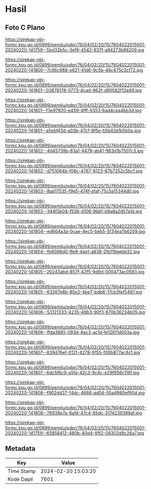 # Hasil

## Foto C Plano

https://sirekap-obj-formc.kpu.go.id/0899/pemilu/pdpr/76/04/02/20/15/7604022015001-20240220-141759--5bd32b5c-3ef9-4542-837f-a94273b86209.jpg

https://sirekap-obj-formc.kpu.go.id/0899/pemilu/pdpr/76/04/02/20/15/7604022015001-20240220-141800--7c66c988-e621-41d6-9c5b-46c475c3cf72.jpg

https://sirekap-obj-formc.kpu.go.id/0899/pemilu/pdpr/76/04/02/20/15/7604022015001-20240220-141801--03878178-0773-4cad-962f-d90582f13a49.jpg

https://sirekap-obj-formc.kpu.go.id/0899/pemilu/pdpr/76/04/02/20/15/7604022015001-20240220-141801--f3e97920-e439-4fff-9353-bad4cea4bb3d.jpg

https://sirekap-obj-formc.kpu.go.id/0899/pemilu/pdpr/76/04/02/20/15/7604022015001-20240220-141801--a5ebf43d-a03b-47cf-8f5e-b5b42e1b5b0a.jpg

https://sirekap-obj-formc.kpu.go.id/0899/pemilu/pdpr/76/04/02/20/15/7604022015001-20240220-141802--4d45739b-63a1-4479-ab41-983d1b7507c3.jpg

https://sirekap-obj-formc.kpu.go.id/0899/pemilu/pdpr/76/04/02/20/15/7604022015001-20240220-141802--d751064b-f06c-4767-8123-67b7252c5bc1.jpg

https://sirekap-obj-formc.kpu.go.id/0899/pemilu/pdpr/76/04/02/20/15/7604022015001-20240220-141803--8ad17535-f9e5-474f-a1af-75c5a15344d0.jpg

https://sirekap-obj-formc.kpu.go.id/0899/pemilu/pdpr/76/04/02/20/15/7604022015001-20240220-141803--344f3b04-f538-4106-8bb1-b8a8a2d57a1d.jpg

https://sirekap-obj-formc.kpu.go.id/0899/pemilu/pdpr/76/04/02/20/15/7604022015001-20240220-141804--ed604a3a-0cae-4ec5-beb5-5f34ea7b6209.jpg

https://sirekap-obj-formc.kpu.go.id/0899/pemilu/pdpr/76/04/02/20/15/7604022015001-20240220-141804--fb6088d0-ffe9-4ee1-a838-2fb116eebb32.jpg

https://sirekap-obj-formc.kpu.go.id/0899/pemilu/pdpr/76/04/02/20/15/7604022015001-20240220-141805--20243abd-857f-42f5-9d9d-000473ac0593.jpg

https://sirekap-obj-formc.kpu.go.id/0899/pemilu/pdpr/76/04/02/20/15/7604022015001-20240220-141805--63267e8b-85e2-4be7-bdb6-17cb3fef5497.jpg

https://sirekap-obj-formc.kpu.go.id/0899/pemilu/pdpr/76/04/02/20/15/7604022015001-20240220-141806--53121333-4235-48b3-90f3-670b36234b05.jpg

https://sirekap-obj-formc.kpu.go.id/0899/pemilu/pdpr/76/04/02/20/15/7604022015001-20240220-141806--ffda3885-093d-4ec3-ac1d-fe12611d003a.jpg

https://sirekap-obj-formc.kpu.go.id/0899/pemilu/pdpr/76/04/02/20/15/7604022015001-20240220-141807--839d76ef-0121-4278-9155-f00b877ac4c1.jpg

https://sirekap-obj-formc.kpu.go.id/0899/pemilu/pdpr/76/04/02/20/15/7604022015001-20240220-141807--6dc5f6c9-a5fa-42c3-9c4c-e29f956c116f.jpg

https://sirekap-obj-formc.kpu.go.id/0899/pemilu/pdpr/76/04/02/20/15/7604022015001-20240220-141808--f902dd37-14dc-4666-ad04-05a4980ef90d.jpg

https://sirekap-obj-formc.kpu.go.id/0899/pemilu/pdpr/76/04/02/20/15/7604022015001-20240220-141808--78938e7a-6af4-47c4-85dc-3174239399af.jpg

https://sirekap-obj-formc.kpu.go.id/0899/pemilu/pdpr/76/04/02/20/15/7604022015001-20240220-141759--65858412-480b-40d4-91f2-08302d8c26a7.jpg


## Metadata

| Key        | Value               |
| ---------- | ------------------- |
| Time Stamp | 2024-02-20 15:03:20 |
| Kode Dapil | 7601                |



